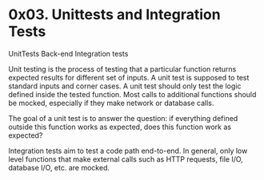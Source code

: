 # 0x03. Unittests and Integration Tests
UnitTests
Back-end
Integration tests

Unit testing is the process of testing that a particular function returns expected results for different set of inputs. A unit test is supposed to test standard inputs and corner cases. A unit test should only test the logic defined inside the tested function. Most calls to additional functions should be mocked, especially if they make network or database calls.  

The goal of a unit test is to answer the question: if everything defined outside this function works as expected, does this function work as expected?  

Integration tests aim to test a code path end-to-end. In general, only low level functions that make external calls such as HTTP requests, file I/O, database I/O, etc. are mocked.  